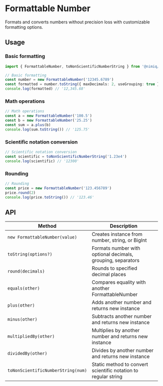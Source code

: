 # Formattable Number

Formats and converts numbers without precision loss with customizable formatting options.

## Usage

### Basic formatting

```typescript
import { FormattableNumber, toNonScientificNumberString } from '@nimiq/utils/formattable-number'

// Basic formatting
const number = new FormattableNumber('12345.6789')
const formatted = number.toString({ maxDecimals: 2, useGrouping: true })
console.log(formatted) // '12,345.68'
```

### Math operations

```typescript
// Math operations
const a = new FormattableNumber('100.5')
const b = new FormattableNumber('25.25')
const sum = a.plus(b)
console.log(sum.toString()) // '125.75'
```

### Scientific notation conversion

```typescript
// Scientific notation conversion
const scientific = toNonScientificNumberString('1.23e4')
console.log(scientific) // '12300'
```

### Rounding

```typescript
// Rounding
const price = new FormattableNumber('123.456789')
price.round(2)
console.log(price.toString()) // '123.46'
```

## API

| Method | Description |
| --- | --- |
| `new FormattableNumber(value)` | Creates instance from number, string, or BigInt |
| `toString(options?)` | Formats number with optional decimals, grouping, separators |
| `round(decimals)` | Rounds to specified decimal places |
| `equals(other)` | Compares equality with another FormattableNumber |
| `plus(other)` | Adds another number and returns new instance |
| `minus(other)` | Subtracts another number and returns new instance |
| `multipliedBy(other)` | Multiplies by another number and returns new instance |
| `dividedBy(other)` | Divides by another number and returns new instance |
| `toNonScientificNumberString(num)` | Static method to convert scientific notation to regular string |
